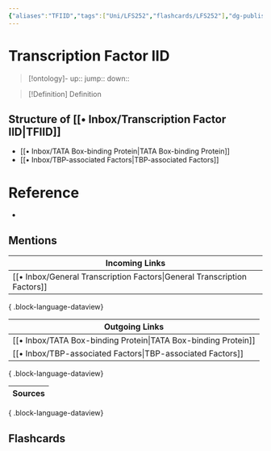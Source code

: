 ```yaml
---
{"aliases":"TFIID","tags":["Uni/LFS252","flashcards/LFS252"],"dg-publish":true,"permalink":"/inbox/transcription-factor-iid/","dgPassFrontmatter":true}
---
```


# Transcription Factor IID

> [!ontology]-
> up:: 
> jump:: 
> down:: 

> [!Definition] Definition

## Structure of [[• Inbox/Transcription Factor IID\|TFIID]]

- [[• Inbox/TATA Box-binding Protein\|TATA Box-binding Protein]]
- [[• Inbox/TBP-associated Factors\|TBP-associated Factors]]

# Reference

- 

## Mentions

| Incoming Links                                                              |
| --------------------------------------------------------------------------- |
| [[• Inbox/General Transcription Factors\|General Transcription Factors]] |

{ .block-language-dataview}

| Outgoing Links                                                    |
| ----------------------------------------------------------------- |
| [[• Inbox/TATA Box-binding Protein\|TATA Box-binding Protein]] |
| [[• Inbox/TBP-associated Factors\|TBP-associated Factors]]     |

{ .block-language-dataview}

| Sources |
| ------- |

{ .block-language-dataview}

## Flashcards